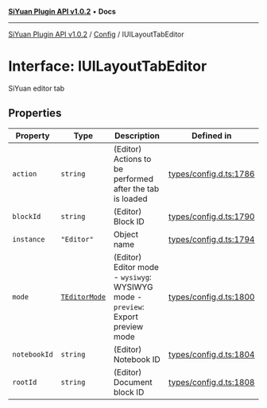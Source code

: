 [**SiYuan Plugin API v1.0.2**](../../../README.md) • **Docs**

---

[SiYuan Plugin API v1.0.2](../../../README.md) / [Config](../README.md) / IUILayoutTabEditor

# Interface: IUILayoutTabEditor

SiYuan editor tab

## Properties

| Property     | Type                                                  | Description                                                                     | Defined in                                                                                       |
| ------------ | ----------------------------------------------------- | ------------------------------------------------------------------------------- | ------------------------------------------------------------------------------------------------ |
| `action`     | `string`                                              | (Editor) Actions to be performed after the tab is loaded                        | [types/config.d.ts:1786](https://github.com/siyuan-note/petal/tree/main/types/config.d.ts#L1786) |
| `blockId`    | `string`                                              | (Editor) Block ID                                                               | [types/config.d.ts:1790](https://github.com/siyuan-note/petal/tree/main/types/config.d.ts#L1790) |
| `instance`   | `"Editor"`                                            | Object name                                                                     | [types/config.d.ts:1794](https://github.com/siyuan-note/petal/tree/main/types/config.d.ts#L1794) |
| `mode`       | [`TEditorMode`](../../../type-aliases/TEditorMode.md) | (Editor) Editor mode - `wysiwyg`: WYSIWYG mode - `preview`: Export preview mode | [types/config.d.ts:1800](https://github.com/siyuan-note/petal/tree/main/types/config.d.ts#L1800) |
| `notebookId` | `string`                                              | (Editor) Notebook ID                                                            | [types/config.d.ts:1804](https://github.com/siyuan-note/petal/tree/main/types/config.d.ts#L1804) |
| `rootId`     | `string`                                              | (Editor) Document block ID                                                      | [types/config.d.ts:1808](https://github.com/siyuan-note/petal/tree/main/types/config.d.ts#L1808) |
